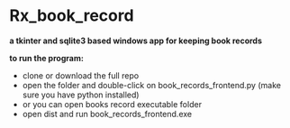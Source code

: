 # Rx_book_record
**a tkinter and sqlite3 based windows app for keeping book records**

**to run the program:**
- clone or download the full repo
- open the folder and double-click on book_records_frontend.py (make sure you have python installed)
- or you can open books record executable folder
- open dist and run book_records_frontend.exe
